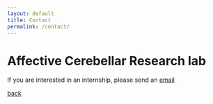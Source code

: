 ```yaml
---
layout: default
title: Contact
permalink: /contact/
---
```


# Affective Cerebellar Research lab

If you are interested in an internship, please send an [email](.mailto:d.j.l.g.schutter@uu.com)


<!--<a href="mailto:d.j.l.g.schutter@uu.com">Email Us</a>  
-->


[back](./)
